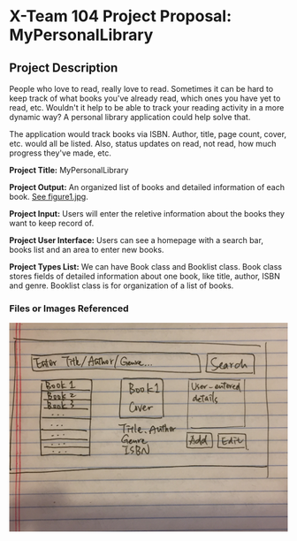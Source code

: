 # X-Team 104 Project Proposal: MyPersonalLibrary
  
## Project Description

People who love to read, really love to read. Sometimes it can be hard to keep track of what books you've already read, which ones you have yet to read, etc. Wouldn't it help to be able to track your reading activity in a more dynamic way? A personal library application could help solve that.

The application would track books via ISBN. Author, title, page count, cover, etc. would all be listed. Also, status updates on read, not read, how much progress they've made, etc.

**Project Title:** MyPersonalLibrary

**Project Output:** An organized list of books and detailed information of each book. [See figure1.jpg](files-or-images-referenced).

**Project Input:** Users will enter the reletive information about the books they want to keep record of.

**Project User Interface:** Users can see a homepage with a search bar, books list and an area to enter new books. 

**Project Types List:** We can have Book class and Booklist class. Book class stores fields of detailed information about one book, like title, author, ISBN and genre. Booklist class is for organization of a list of books. 


### Files or Images Referenced
![Figure1](https://github.com/Latonis/cs400-X-Team-104/blob/master/figure1.jpg)
